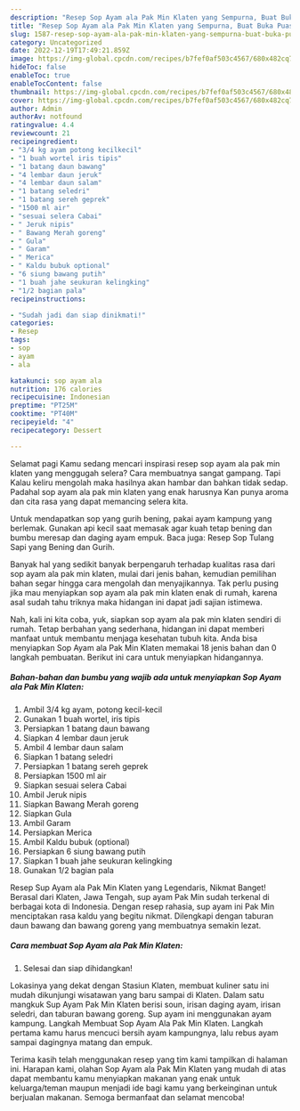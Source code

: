 ```yaml
---
description: "Resep Sop Ayam ala Pak Min Klaten yang Sempurna, Buat Buka Puasa Enak"
title: "Resep Sop Ayam ala Pak Min Klaten yang Sempurna, Buat Buka Puasa Enak"
slug: 1587-resep-sop-ayam-ala-pak-min-klaten-yang-sempurna-buat-buka-puasa-enak
category: Uncategorized
date: 2022-12-19T17:49:21.859Z
image: https://img-global.cpcdn.com/recipes/b7fef0af503c4567/680x482cq70/sop-ayam-ala-pak-min-klaten-foto-resep-utama.jpg
hideToc: false
enableToc: true
enableTocContent: false
thumbnail: https://img-global.cpcdn.com/recipes/b7fef0af503c4567/680x482cq70/sop-ayam-ala-pak-min-klaten-foto-resep-utama.jpg
cover: https://img-global.cpcdn.com/recipes/b7fef0af503c4567/680x482cq70/sop-ayam-ala-pak-min-klaten-foto-resep-utama.jpg
author: Admin
authorAv: notfound
ratingvalue: 4.4
reviewcount: 21
recipeingredient:
- "3/4 kg ayam potong kecilkecil"
- "1 buah wortel iris tipis"
- "1 batang daun bawang"
- "4 lembar daun jeruk"
- "4 lembar daun salam"
- "1 batang seledri"
- "1 batang sereh geprek"
- "1500 ml air"
- "sesuai selera Cabai"
- " Jeruk nipis"
- " Bawang Merah goreng"
- " Gula"
- " Garam"
- " Merica"
- " Kaldu bubuk optional"
- "6 siung bawang putih"
- "1 buah jahe seukuran kelingking"
- "1/2 bagian pala"
recipeinstructions:

- "Sudah jadi dan siap dinikmati!"
categories:
- Resep
tags:
- sop
- ayam
- ala

katakunci: sop ayam ala 
nutrition: 176 calories
recipecuisine: Indonesian
preptime: "PT25M"
cooktime: "PT40M"
recipeyield: "4"
recipecategory: Dessert

---
```



Selamat pagi Kamu sedang mencari inspirasi resep sop ayam ala pak min klaten yang menggugah selera? Cara membuatnya sangat gampang. Tapi Kalau keliru mengolah maka hasilnya akan hambar dan bahkan tidak sedap. Padahal sop ayam ala pak min klaten yang enak harusnya Kan punya aroma dan cita rasa yang dapat memancing selera kita.


Untuk mendapatkan sop yang gurih bening, pakai ayam kampung yang berlemak. Gunakan api kecil saat memasak agar kuah tetap bening dan bumbu meresap dan daging ayam empuk. Baca juga: Resep Sop Tulang Sapi yang Bening dan Gurih.

Banyak hal yang sedikit banyak berpengaruh terhadap kualitas rasa dari sop ayam ala pak min klaten, mulai dari jenis bahan, kemudian pemilihan bahan segar hingga cara mengolah dan menyajikannya. Tak perlu pusing jika mau menyiapkan sop ayam ala pak min klaten enak di rumah, karena asal sudah tahu triknya maka hidangan ini dapat jadi sajian istimewa.


Nah, kali ini kita coba, yuk, siapkan sop ayam ala pak min klaten sendiri di rumah. Tetap berbahan yang sederhana, hidangan ini dapat memberi manfaat untuk membantu menjaga kesehatan tubuh kita. Anda bisa menyiapkan Sop Ayam ala Pak Min Klaten memakai 18 jenis bahan dan 0 langkah pembuatan. Berikut ini cara untuk menyiapkan hidangannya.

<!--inarticleads1-->

##### Bahan-bahan dan bumbu yang wajib ada untuk menyiapkan Sop Ayam ala Pak Min Klaten:

1. Ambil 3/4 kg ayam, potong kecil-kecil
1. Gunakan 1 buah wortel, iris tipis
1. Persiapkan 1 batang daun bawang
1. Siapkan 4 lembar daun jeruk
1. Ambil 4 lembar daun salam
1. Siapkan 1 batang seledri
1. Persiapkan 1 batang sereh geprek
1. Persiapkan 1500 ml air
1. Siapkan sesuai selera Cabai
1. Ambil  Jeruk nipis
1. Siapkan  Bawang Merah goreng
1. Siapkan  Gula
1. Ambil  Garam
1. Persiapkan  Merica
1. Ambil  Kaldu bubuk (optional)
1. Persiapkan 6 siung bawang putih
1. Siapkan 1 buah jahe seukuran kelingking
1. Gunakan 1/2 bagian pala


Resep Sup Ayam ala Pak Min Klaten yang Legendaris, Nikmat Banget! Berasal dari Klaten, Jawa Tengah, sup ayam Pak Min sudah terkenal di berbagai kota di Indonesia. Dengan resep rahasia, sup ayam ini Pak Min menciptakan rasa kaldu yang begitu nikmat. Dilengkapi dengan taburan daun bawang dan bawang goreng yang membuatnya semakin lezat. 

<!--inarticleads2-->

##### Cara membuat Sop Ayam ala Pak Min Klaten:


1. Selesai dan siap dihidangkan!

Lokasinya yang dekat dengan Stasiun Klaten, membuat kuliner satu ini mudah dikunjungi wisatawan yang baru sampai di Klaten. Dalam satu mangkuk Sup Ayam Pak Min Klaten berisi soun, irisan daging ayam, irisan seledri, dan taburan bawang goreng. Sup ayam ini menggunakan ayam kampung. Langkah Membuat Sop Ayam Ala Pak Min Klaten. Langkah pertama kamu harus mencuci bersih ayam kampungnya, lalu rebus ayam sampai dagingnya matang dan empuk. 

Terima kasih telah menggunakan resep yang tim kami tampilkan di halaman ini. Harapan kami, olahan Sop Ayam ala Pak Min Klaten yang mudah di atas dapat membantu kamu menyiapkan makanan yang enak untuk keluarga/teman maupun menjadi ide bagi kamu yang berkeinginan untuk berjualan makanan. Semoga bermanfaat dan selamat mencoba!
